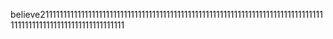 believe211111111111111111111111111111111111111111111111111111111111111111111111111111111111111111111111111111111111111
